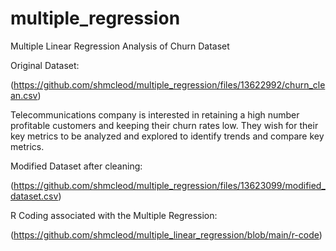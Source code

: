 # multiple_regression
Multiple Linear Regression Analysis of Churn Dataset

Original Dataset:

(https://github.com/shmcleod/multiple_regression/files/13622992/churn_clean.csv)

Telecommunications company is interested in retaining a high number profitable customers and keeping their churn rates low. They wish for their key metrics to be analyzed and explored to identify trends and compare key metrics.

Modified Dataset after cleaning:

(https://github.com/shmcleod/multiple_regression/files/13623099/modified_dataset.csv)

R Coding associated with the Multiple Regression:

(https://github.com/shmcleod/multiple_linear_regression/blob/main/r-code)
